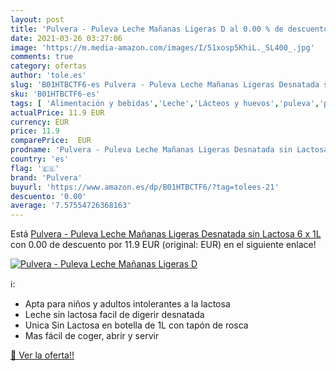 ```yaml
---
layout: post
title: 'Pulvera - Puleva Leche Mañanas Ligeras D al 0.00 % de descuento'
date: 2021-03-26 03:27:06
image: 'https://m.media-amazon.com/images/I/51xosp5KhiL._SL400_.jpg'
comments: true
category: ofertas
author: 'tole.es'
slug: 'B01HTBCTF6-es Pulvera - Puleva Leche Mañanas Ligeras Desnatada sin...'
sku: 'B01HTBCTF6-es'
tags: [ 'Alimentación y bebidas','Leche','Lácteos y huevos','puleva','pulvera', ]
actualPrice: 11.9 EUR
currency: EUR
price: 11.9
comparePrice:  EUR
prodname: 'Pulvera - Puleva Leche Mañanas Ligeras Desnatada sin Lactosa  6 x 1L'
country: 'es'
flag: '🇪🇸'
brand: 'Pulvera'
buyurl: 'https://www.amazon.es/dp/B01HTBCTF6/?tag=tolees-21'
descuento: '0.00'
average: '7.57554726368163'
---
```


Está [Pulvera - Puleva Leche Mañanas Ligeras Desnatada sin Lactosa  6 x 1L](https://www.amazon.es/dp/B01HTBCTF6/?tag=tolees-21) con 0.00 de descuento por 11.9 EUR (original:  EUR) en el siguiente enlace!

[![Pulvera - Puleva Leche Mañanas Ligeras D](https://m.media-amazon.com/images/I/51xosp5KhiL._SL400_.jpg)](https://www.amazon.es/dp/B01HTBCTF6/?tag=tolees-21)

ℹ️:

- Apta para niños y adultos intolerantes a la lactosa
- Leche sin lactosa facil de digerir desnatada
- Unica Sin Lactosa en botella de 1L con tapón de rosca
- Mas fácil de coger, abrir y servir

[🛒 Ver la oferta!!](https://www.amazon.es/dp/B01HTBCTF6/?tag=tolees-21)
